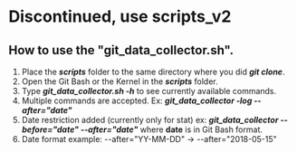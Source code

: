 # Discontinued, use scripts_v2

## How to use the "git_data_collector.sh".

1) Place the ***scripts*** folder to the same directory where you did ***git clone***.
2) Open the Git Bash or the Kernel in the ***scripts*** folder.
3) Type ***git_data_collector.sh -h*** to see currently available commands.
4) Multiple commands are accepted. Ex: ***git_data_collector -log --after="date"***
5) Date restriction added (currently only for stat)
	ex: ***git_data_collector --before="date" --after="date"*** where **date** is in Git Bash format.
6) Date format example: --after="YY-MM-DD" -> --after="2018-05-15"
